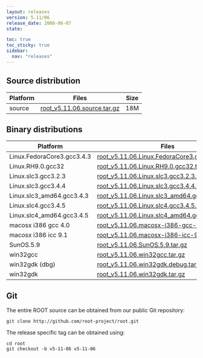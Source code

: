 ```yaml
---
layout: releases
version: 5.11/06
release_date: 2006-06-07
state:

toc: true
toc_sticky: true
sidebar:
  nav: "releases"
---
```



## Source distribution

| Platform       | Files | Size |
|-----------|-------|-----|
| source | [root_v5.11.06.source.tar.gz](https://root.cern.ch/download/root_v5.11.06.source.tar.gz) |  18M |


## Binary distributions

| Platform       | Files | Size |
|-----------|-------|-----|
| Linux.FedoraCore3.gcc3.4.3 | [root_v5.11.06.Linux.FedoraCore3.gcc3.4.3.tar.gz](https://root.cern.ch/download/root_v5.11.06.Linux.FedoraCore3.gcc3.4.3.tar.gz) |  34M |
| Linux.RH9.0.gcc32 | [root_v5.11.06.Linux.RH9.0.gcc32.tar.gz](https://root.cern.ch/download/root_v5.11.06.Linux.RH9.0.gcc32.tar.gz) |  38M |
| Linux.slc3.gcc3.2.3 | [root_v5.11.06.Linux.slc3.gcc3.2.3.tar.gz](https://root.cern.ch/download/root_v5.11.06.Linux.slc3.gcc3.2.3.tar.gz) |  34M |
| Linux.slc3.gcc3.4.4 | [root_v5.11.06.Linux.slc3.gcc3.4.4.tar.gz](https://root.cern.ch/download/root_v5.11.06.Linux.slc3.gcc3.4.4.tar.gz) |  32M |
| Linux.slc3_amd64.gcc3.4.3 | [root_v5.11.06.Linux.slc3_amd64.gcc3.4.3.tar.gz](https://root.cern.ch/download/root_v5.11.06.Linux.slc3_amd64.gcc3.4.3.tar.gz) |  39M |
| Linux.slc4.gcc3.4.5 | [root_v5.11.06.Linux.slc4.gcc3.4.5.tar.gz](https://root.cern.ch/download/root_v5.11.06.Linux.slc4.gcc3.4.5.tar.gz) |  32M |
| Linux.slc4_amd64.gcc3.4.5 | [root_v5.11.06.Linux.slc4_amd64.gcc3.4.5.tar.gz](https://root.cern.ch/download/root_v5.11.06.Linux.slc4_amd64.gcc3.4.5.tar.gz) |  32M |
| macosx i386 gcc 4.0 | [root_v5.11.06.macosx-i386-gcc-4.0.tar.gz](https://root.cern.ch/download/root_v5.11.06.macosx-i386-gcc-4.0.tar.gz) |  29M |
| macosx i386 icc 9.1 | [root_v5.11.06.macosx-i386-icc-9.1.tar.gz](https://root.cern.ch/download/root_v5.11.06.macosx-i386-icc-9.1.tar.gz) |  60M |
| SunOS.5.9 | [root_v5.11.06.SunOS.5.9.tar.gz](https://root.cern.ch/download/root_v5.11.06.SunOS.5.9.tar.gz) |  34M |
| win32gcc | [root_v5.11.06.win32gcc.tar.gz](https://root.cern.ch/download/root_v5.11.06.win32gcc.tar.gz) |  32M |
| win32gdk (dbg) | [root_v5.11.06.win32gdk.debug.tar.gz](https://root.cern.ch/download/root_v5.11.06.win32gdk.debug.tar.gz) |  59M |
| win32gdk | [root_v5.11.06.win32gdk.tar.gz](https://root.cern.ch/download/root_v5.11.06.win32gdk.tar.gz) |  38M |


## Git
The entire ROOT source can be obtained from our public Git repository:

~~~
git clone http://github.com/root-project/root.git
~~~
The release specific tag can be obtained using:
~~~
cd root
git checkout -b v5-11-06 v5-11-06
~~~

